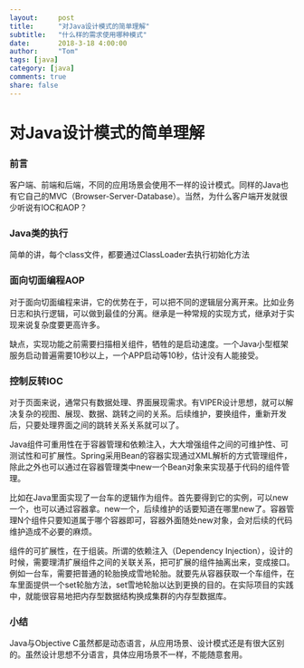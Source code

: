 ```yaml
---
layout:     post
title:      "对Java设计模式的简单理解"
subtitle:   "什么样的需求使用哪种模式"
date:       2018-3-18 4:00:00
author:     "Tom"
tags: [java]
category: [java]
comments: true
share: false
---
```

<h1>对Java设计模式的简单理解</h1>

<h3>前言</h3>

客户端、前端和后端，不同的应用场景会使用不一样的设计模式。同样的Java也有它自己的MVC（Browser-Server-Database）。当然，为什么客户端开发就很少听说有IOC和AOP？

<h3>Java类的执行</h3>

简单的讲，每个class文件，都要通过ClassLoader去执行初始化方法

<h3>面向切面编程AOP</h3>

对于面向切面编程来讲，它的优势在于，可以把不同的逻辑层分离开来。比如业务日志和执行逻辑，可以做到最佳的分离。继承是一种常规的实现方式，继承对于实现来说复杂度要更高许多。

缺点，实现功能之前需要扫描相关组件，牺牲的是启动速度。一个Java小型框架服务启动普遍需要10秒以上，一个APP启动等10秒，估计没有人能接受。

<h3>控制反转IOC</h3>

对于页面来说，通常只有数据处理、界面展现需求。有VIPER设计思想，就可以解决复杂的视图、展现、数据、跳转之间的关系。后续维护，要换组件，重新开发后，只要处理界面之间的跳转关系关系就可以了。

Java组件可重用性在于容器管理和依赖注入，大大增强组件之间的可维护性、可测试性和可扩展性。Spring采用Bean的容器实现通过XML解析的方式管理组件，除此之外也可以通过在容器管理类中new一个Bean对象来实现基于代码的组件管理。

比如在Java里面实现了一台车的逻辑作为组件。首先要得到它的实例，可以new一个，也可以通过容器拿。new一个，后续维护的话要知道在哪里new了。容器管理N个组件只要知道属于哪个容器即可，容器外面随处new对象，会对后续的代码维护造成不必要的麻烦。

组件的可扩展性，在于组装。所谓的依赖注入（Dependency Injection），设计的时候，需要理清扩展组件之间的关联关系，把可扩展的组件抽离出来，变成接口。例如一台车，需要把普通的轮胎换成雪地轮胎。就要先从容器获取一个车组件，在车里面提供一个set轮胎方法，set雪地轮胎以达到更换的目的。在实际项目的实践中，就能很容易地把内存型数据结构换成集群的内存型数据库。

<h3>小结</h3>

Java与Objective C虽然都是动态语言，从应用场景、设计模式还是有很大区别的。虽然设计思想不分语言，具体应用场景不一样，不能随意套用。
